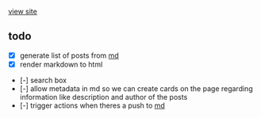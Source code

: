 [view site](https://bugs.lewoof.xyz)

## todo
- [x] generate list of posts from [md](https://github.com/bugsarchive/md)
- [x] render markdown to html
- [-] search box
- [-] allow metadata in md so we can create cards on the page regarding information like description and author of the posts
- [-] trigger actions when theres a push to [md](https://github.com/bugsarchive/md)

